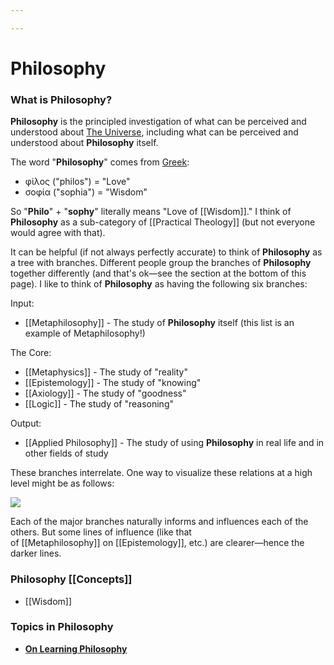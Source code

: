```yaml
---

---
```


# Philosophy

### **What is Philosophy?**

**Philosophy** is the principled investigation of what can be perceived
and understood about [The
Universe](https://calebsnotes.brick.do/the-universe-wMV8qe9GVV7j),
including what can be perceived and understood about **Philosophy**
itself.

The word "**Philosophy**" comes from
[Greek](https://calebsnotes.brick.do/greek-B245jwkbZLRq):

-   φίλος ("philos") = "Love"
-   σοφία ("sophia") = "Wisdom"

So "**Philo**" + "**sophy**" literally means "Love
of [[Wisdom]]."
I think of **Philosophy** as a sub-category
of [[Practical Theology]] (but
not everyone would agree with that).

It can be helpful (if not always perfectly accurate) to think of
**Philosophy** as a tree with branches. Different people group the
branches of **Philosophy** together differently (and that's ok—see the
section at the bottom of this page). I like to think of **Philosophy**
as having the following six branches:

Input:

-   [[Metaphilosophy]] -
    The study of **Philosophy** itself (this list is an example of
    Metaphilosophy!)

The Core:

-   [[Metaphysics]] -
    The study of "reality"
-   [[Epistemology]] -
    The study of "knowing"
-   [[Axiology]] -
    The study of "goodness"
-   [[Logic]] -
    The study of "reasoning"

Output:

-   [[Applied Philosophy]] -
    The study of using **Philosophy** in real life and in other fields
    of study

These branches interrelate. One way to visualize these relations at a
high level might be as follows:

![](https://gist.githubusercontent.com/CFiggers/a99d73bd5a86624720ac288f9ff08696/raw/8eff744422c18ab01ed33d9136e36334fedb522d/Philosophy%2520Branches%2520Diagram.svg)

Each of the major branches naturally informs and influences each of the
others. But some lines of influence (like that
of [[Metaphilosophy]] on [[Epistemology]],
etc.) are clearer—hence the darker lines.

### Philosophy [[Concepts]]

-   [[Wisdom]]

### Topics in Philosophy

-   [**On Learning
    Philosophy**](https://calebsnotes.brick.do/on-learning-philosophy-KMxynq93RmO5)
